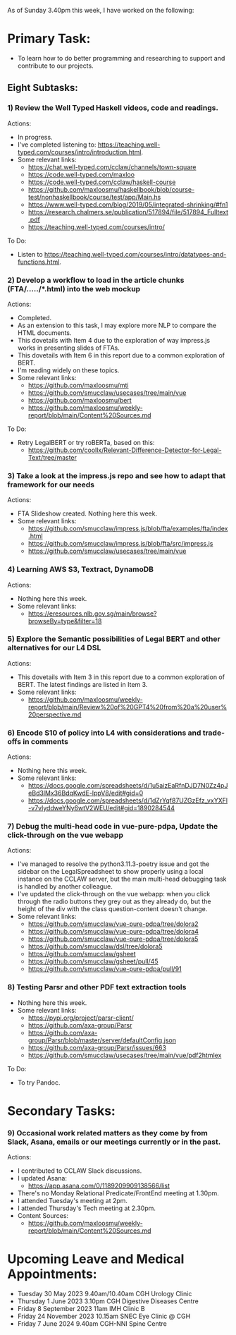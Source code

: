 As of Sunday 3.40pm this week, I have worked on the following:

# Primary Task:
- To learn how to do better programming and researching to support and contribute to our projects.

## Eight Subtasks:

### 1) Review the Well Typed Haskell videos, code and readings.
Actions:
- In progress.
- I've completed listening to: https://teaching.well-typed.com/courses/intro/introduction.html.
- Some relevant links:
    - https://chat.well-typed.com/cclaw/channels/town-square
    - https://code.well-typed.com/maxloo
    - https://code.well-typed.com/cclaw/haskell-course
    - https://github.com/maxloosmu/haskellbook/blob/course-test/nonhaskellbook/course/test/app/Main.hs
    - https://www.well-typed.com/blog/2019/05/integrated-shrinking/#fn1
    - https://research.chalmers.se/publication/517894/file/517894_Fulltext.pdf
    - https://teaching.well-typed.com/courses/intro/

To Do:
  - Listen to https://teaching.well-typed.com/courses/intro/datatypes-and-functions.html.  

### 2) Develop a workflow to load in the article chunks (FTA/...../*.html) into the web mockup
Actions:
- Completed.
- As an extension to this task, I may explore more NLP to compare the HTML documents.
- This dovetails with Item 4 due to the exploration of way impress.js works in presenting slides of FTAs.
- This dovetails with Item 6 in this report due to a common exploration of BERT.
- I'm reading widely on these topics.  
- Some relevant links:
    - https://github.com/maxloosmu/mti
    - https://github.com/smucclaw/usecases/tree/main/vue
    - https://github.com/maxloosmu/bert
    - https://github.com/maxloosmu/weekly-report/blob/main/Content%20Sources.md

To Do:
- Retry LegalBERT or try roBERTa, based on this:
    - https://github.com/coollx/Relevant-Difference-Detector-for-Legal-Text/tree/master

### 3) Take a look at the impress.js repo and see how to adapt that framework for our needs
Actions:
- FTA Slideshow created.  Nothing here this week.
- Some relevant links:
    - https://github.com/smucclaw/impress.js/blob/fta/examples/fta/index.html
    - https://github.com/smucclaw/impress.js/blob/fta/src/impress.js
    - https://github.com/smucclaw/usecases/tree/main/vue

### 4) Learning AWS S3, Textract, DynamoDB
Actions:
- Nothing here this week.
- Some relevant links:
    - https://eresources.nlb.gov.sg/main/browse?browseBy=type&filter=18

### 5) Explore the Semantic possibilities of Legal BERT and other alternatives for our L4 DSL
Actions:
- This dovetails with Item 3 in this report due to a common exploration of BERT.  The latest findings are listed in Item 3.
- Some relevant links:
    - https://github.com/maxloosmu/weekly-report/blob/main/Review%20of%20GPT4%20from%20a%20user%20perspective.md

### 6) Encode S10 of policy into L4 with considerations and trade-offs in comments
Actions:
- Nothing here this week.
- Some relevant links:
    - https://docs.google.com/spreadsheets/d/1u5aizEaRfnDJD7N0Zz4pJeBd3lMx36BdqKwdE-lppV8/edit#gid=0
    - https://docs.google.com/spreadsheets/d/1dZrYqf87UZGzEfz_vxYXFl-v7vlyddweYNy6wtV2WEU/edit#gid=1890284544

### 7) Debug the multi-head code in vue-pure-pdpa, Update the click-through on the vue webapp
Actions:
- I've managed to resolve the python3.11.3-poetry issue and got the sidebar on the LegalSpreadsheet to show properly using a local instance on the CCLAW server, but the main multi-head debugging task is handled by another colleague.  
- I've updated the click-through on the vue webapp: when you click through the radio buttons they grey out as they already do, but the height of the div with the class question-content doesn't change.
- Some relevant links:
    - https://github.com/smucclaw/vue-pure-pdpa/tree/dolora2
    - https://github.com/smucclaw/vue-pure-pdpa/tree/dolora4
    - https://github.com/smucclaw/vue-pure-pdpa/tree/dolora5
    - https://github.com/smucclaw/dsl/tree/dolora5
    - https://github.com/smucclaw/gsheet
    - https://github.com/smucclaw/gsheet/pull/45
    - https://github.com/smucclaw/vue-pure-pdpa/pull/91

### 8) Testing Parsr and other PDF text extraction tools
- Nothing here this week.
- Some relevant links:
    - https://pypi.org/project/parsr-client/
    - https://github.com/axa-group/Parsr
    - https://github.com/axa-group/Parsr/blob/master/server/defaultConfig.json
    - https://github.com/axa-group/Parsr/issues/663
    - https://github.com/smucclaw/usecases/tree/main/vue/pdf2htmlex

To Do:
- To try Pandoc.

# Secondary Tasks:

### 9) Occasional work related matters as they come by from Slack, Asana, emails or our meetings currently or in the past.
Actions:
- I contributed to CCLAW Slack discussions.
- I updated Asana:
    - https://app.asana.com/0/1189209909138566/list
- There's no Monday Relational Predicate/FrontEnd meeting at 1.30pm.
- I attended Tuesday's meeting at 2pm.
- I attended Thursday's Tech meeting at 2.30pm.
- Content Sources:
    - https://github.com/maxloosmu/weekly-report/blob/main/Content%20Sources.md

# Upcoming Leave and Medical Appointments:
- Tuesday 30 May 2023 9.40am/10.40am CGH Urology Clinic
- Thursday 1 June 2023 3.10pm CGH Digestive Diseases Centre
- Friday 8 September 2023 11am IMH Clinic B
- Friday 24 November 2023 10.15am SNEC Eye Clinic @ CGH
- Friday 7 June 2024 9.40am CGH-NNI Spine Centre

